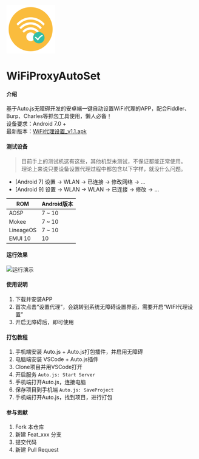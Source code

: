 ![运行演示](./icon-128.png)

# WiFiProxyAutoSet

#### 介绍

基于Auto.js无障碍开发的安卓端一键自动设置WiFi代理的APP，配合Fiddler、Burp、Charles等抓包工具使用，懒人必备！  
设备要求：Android 7.0 +  
最新版本：[WiFi代理设置_v1.1.apk](https://gitee.com/westinyang/WiFiProxyAutoSet/attach_files/477139/download)

#### 测试设备

> 目前手上的测试机这有这些，其他机型未测试，不保证都能正常使用。  
> 理论上来说只要设备设置代理过程中都包含以下字样，就没什么问题。  
- [Android 7] 设置 -> WLAN -> 已连接 -> 修改网络 -> ...
- [Android 9] 设置 -> WLAN -> WLAN -> 已连接 -> 修改 -> ...  

| ROM  | Android版本  |
| ------------ | ------------ |
| AOSP  | 7 ~ 10  |
| Mokee  | 7 ~ 10  |
| LineageOS  | 7 ~ 10  |
| EMUI 10  | 10  |

#### 运行效果

![运行演示](./screenshot/2.gif)

#### 使用说明

1.  下载并安装APP
2.  首次点击“设置代理”，会跳转到系统无障碍设置界面，需要开启“WIFI代理设置”
3.  开启无障碍后，即可使用

#### 打包教程

1.  手机端安装 Auto.js + Auto.js打包插件，并启用无障碍
2.  电脑端安装 VSCode + Auto.js插件
3.  Clone项目并用VSCode打开
4.  开启服务 `Auto.js: Start Server`
5.  手机端打开Auto.js，连接电脑
6.  保存项目到手机端 `Auto.js: SaveProject`
7.  手机端打开Auto.js，找到项目，进行打包

#### 参与贡献

1.  Fork 本仓库
2.  新建 Feat_xxx 分支
3.  提交代码
4.  新建 Pull Request